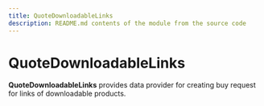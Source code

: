 ```yaml
---
title: QuoteDownloadableLinks
description: README.md contents of the module from the source code
---
```


# QuoteDownloadableLinks

**QuoteDownloadableLinks** provides data provider for creating buy request for links of downloadable products.
